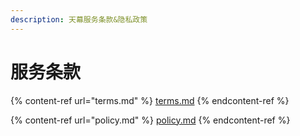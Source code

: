 ```yaml
---
description: 天幕服务条款&隐私政策
---
```


# 服务条款

{% content-ref url="terms.md" %}
[terms.md](terms.md)
{% endcontent-ref %}

{% content-ref url="policy.md" %}
[policy.md](policy.md)
{% endcontent-ref %}

